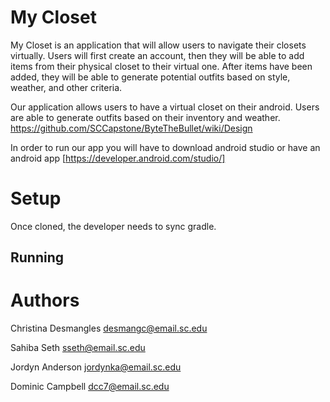 # My Closet

My Closet is an application that will allow users to navigate their closets 
virtually. Users will first create an account, then they will be able to add 
items from their physical closet to their virtual one.  After items have 
been added, they will be able to generate potential outfits based on style, 
weather, and other criteria. 

Our application allows users to have a virtual closet on their android. Users are able to generate outfits based on their inventory and weather.
https://github.com/SCCapstone/ByteTheBullet/wiki/Design

In order to run our app you will have to download android studio or have an android app [https://developer.android.com/studio/]


# Setup
Once cloned, the developer needs to sync gradle. 

## Running 

# Authors
Christina Desmangles desmangc@email.sc.edu 

Sahiba Seth sseth@email.sc.edu

Jordyn Anderson jordynka@email.sc.edu

Dominic Campbell dcc7@email.sc.edu